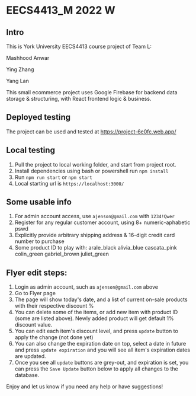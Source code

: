 # EECS4413_M 2022 W

## Intro
This is York University EECS4413 course project of Team L:

Mashhood Anwar

Ying Zhang

Yang Lan

This small ecommerce project uses Google Firebase for backend data storage & structuring, with React frontend logic & business.

## Deployed testing
The project can be used and tested at https://project-6e0fc.web.app/

## Local testing
1. Pull the project to local working folder, and start from project root.
2. Install dependencies using bash or powershell run `npm install`
3. Run `npm run start` or `npm start`
4. Local starting url is `https://localhost:3000/`

## Some usable info
1. For admin account access, use `ajenson@gmail.com` with `1234!Qwer`
2. Register for any regular customer account, using 8+ numeric-aphabetic pswd
3. Explicitly provide arbitrary shipping address & 16-digit credit card number to purchase
4. Some product ID to play with:
arale_black alivia_blue cascata_pink
colin_green gabriel_brown juliet_green

## Flyer edit steps:
1. Login as admin account, such as `ajenson@gmail.com` above
2. Go to Flyer page
3. The page will show today's date, and a list of current on-sale products with their respective discount %
4. You can delete some of the items, or add new item with product ID (some are listed above). Newly added product will get default 1% discount value.
5. You can edit each item's discount level, and press `update` button to apply the change (not done yet)
6. You can also change the expiration date on top, select a date in future and press `update expiration` and you will see all item's expiration dates are updated.
7. Once you see all `update` buttons are grey-out, and expiration is set, you can press the `Save Update` button below to apply all changes to the database.

Enjoy and let us know if you need any help or have suggestions!
